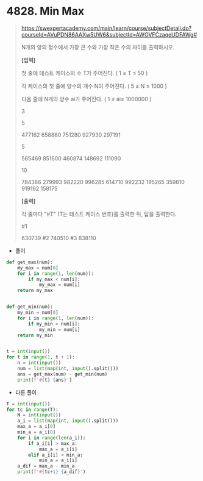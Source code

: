 # 4828. Min Max

> https://swexpertacademy.com/main/learn/course/subjectDetail.do?courseId=AVuPDN86AAXw5UW6&subjectId=AWOVFCzaqeUDFAWg#
>
> N개의 양의 정수에서 가장 큰 수와 가장 작은 수의 차이를 출력하시오.
>
>
> **[입력]**
>
> 첫 줄에 테스트 케이스의 수 T가 주어진다. ( 1 ≤ T ≤ 50 )
>
> 각 케이스의 첫 줄에 양수의 개수 N이 주어진다. ( 5 ≤ N ≤ 1000 )
>
> 다음 줄에 N개의 양수 ai가 주어진다. ( 1 ≤ ai≤ 1000000 )
>
> 3 
>
> 5 
>
> 477162 658880 751280 927930 297191 
>
> 5 
>
> 565469 851600 460874 148692 111090 
>
> 10 
>
> 784386 279993 982220 996285 614710 992232 195265 359810 919192 158175
>
> **[출력]**
>
> 각 줄마다 "#T" (T는 테스트 케이스 번호)를 출력한 뒤, 답을 출력한다.
>
> #1 
>
> 630739 #2 740510 #3 838110

- 풀이

```python
def get_max(num):
    my_max = num[0]
    for i in range(1, len(num)):
        if my_max < num[i]:
            my_max = num[i]
    return my_max


def get_min(num):
    my_min = num[0]
    for i in range(1, len(num)):
        if my_min > num[i]:
            my_min = num[i]
    return my_min


t = int(input())
for t in range(1, t + 1):
    n = int(input())
    num = list(map(int, input().split()))
    ans = get_max(num) - get_min(num)
    print(f'#{t} {ans}')
```

- 다른 풀이

```python
T = int(input())
for tc in range(T):
    N = int(input())
    a_i = list(map(int, input().split()))
    max_a = a_i[0]
    min_a = a_i[0]
    for i in range(len(a_i)):
        if a_i[i] > max_a:
            max_a = a_i[i]
        elif a_i[i] < min_a:
            min_a = a_i[i]
    a_dif = max_a - min_a
    print(f'#{tc+1} {a_dif}')
```


